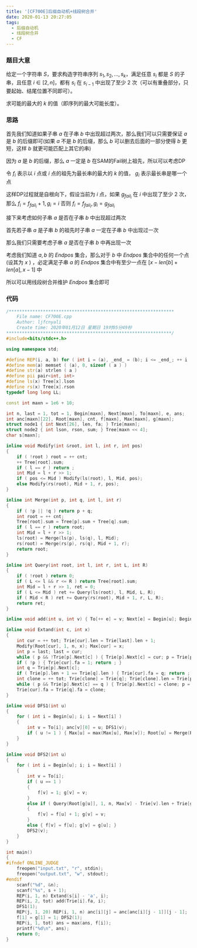 ```yaml
---
title: '[CF700E]后缀自动机+线段树合并'
date: 2020-01-13 20:27:05
tags:
  - 后缀自动机
  - 线段树合并
  - CF
---
```


### 题目大意

给定一个字符串 $S$，要求构造字符串序列 $s_1,s_2,\ldots,s_k$，满足任意 $s_i$ 都是 $S$ 的子串，且任意 $i\in[2,n]$，都有 $s_i$ 在 $s_{i-1}$ 中出现了至少 2 次（可以有重叠部分，只要起始、结尾位置不同即可）。

求可能的最大的 $k$ 的值（即序列的最大可能长度）。

### 思路

首先我们知道如果子串 $a$ 在子串 $b$ 中出现超过两次，那么我们可以只需要保证 $a$ 是 $b$ 的后缀即可(如果 $a$ 不是 $b$ 的后缀，那么 $b$ 可以删去后面的一部分使得 $b$ 更短，这样 $b$ 就更可能匹配上其它的串)

因为 $a$ 是 $b$ 的后缀，那么 $a$ 一定是 $b$ 在SAM的Fail树上祖先，所以可以考虑DP

令 $f_i$ 表示以 $i$ 点或 $i$ 点的祖先为最长串的最大的 $k$ 的值， $g_i$ 表示最长串是哪一个点

这样DP过程就是自根向下，假设当前为 $i$ 点，如果 $g_{fail_i}$ 在 $i$ 中出现了至少 2 次，那么 $f_i=f_{fail_i}+1,g_i=i$ 否则 $f_i=f_{fail_i},g_i=g_{fail_i}$

接下来考虑如何子串 $a$ 是否在子串 $b$ 中出现超过两次

首先若子串 $a$ 是子串 $b$ 的祖先时子串 $a$ 一定在子串 $b$ 中出现过一次

那么我们只需要考虑子串 $a$ 是否在子串 $b$ 中再出现一次

考虑我们知道 $a,b$ 的 $Endpos$ 集合，那么对于 $b$ 中 $Endpos$ 集合中的任何一个点(设其为 $x$ ) ，必定满足子串 $a$ 的 $Endpos$ 集合中有至少一点在 $[x-len[b]+len[a],x-1]$ 中

所以可以用线段树合并维护 $Endpos$ 集合即可

### 代码

```c++
/***************************************************************
	File name: CF700E.cpp
	Author: ljfcnyali
	Create time: 2020年01月12日 星期日 19时05分49秒
***************************************************************/
#include<bits/stdc++.h>

using namespace std;

#define REP(i, a, b) for ( int i = (a), _end_ = (b); i <= _end_; ++ i ) 
#define mem(a) memset ( (a), 0, sizeof ( a ) ) 
#define str(a) strlen ( a ) 
#define pii pair<int, int>
#define ls(x) Tree[x].lson
#define rs(x) Tree[x].rson
typedef long long LL;

const int maxn = 1e6 + 10;

int n, last = 1, tot = 1, Begin[maxn], Next[maxn], To[maxn], e, ans;
int anc[maxn][22], Root[maxn], cnt, f[maxn], Max[maxn], g[maxn];
struct node1 { int Next[26], len, fa; } Trie[maxn];
struct node2 { int lson, rson, sum; } Tree[maxn << 4];
char s[maxn];

inline void Modify(int &root, int l, int r, int pos)
{
    if ( !root ) root = ++ cnt;
    ++ Tree[root].sum;
    if ( l == r ) return ;
    int Mid = l + r >> 1;
    if ( pos <= Mid ) Modify(ls(root), l, Mid, pos);
    else Modify(rs(root), Mid + 1, r, pos);
}

inline int Merge(int p, int q, int l, int r)
{
    if ( !p || !q ) return p + q;
    int root = ++ cnt;
    Tree[root].sum = Tree[p].sum + Tree[q].sum;
    if ( l == r ) return root;
    int Mid = l + r >> 1;
    ls(root) = Merge(ls(p), ls(q), l, Mid);
    rs(root) = Merge(rs(p), rs(q), Mid + 1, r);
    return root;
}

inline int Query(int root, int l, int r, int L, int R)
{
    if ( !root ) return 0;
    if ( L <= l && r <= R ) return Tree[root].sum;
    int Mid = l + r >> 1, ret = 0;
    if ( L <= Mid ) ret += Query(ls(root), l, Mid, L, R);
    if ( Mid < R ) ret += Query(rs(root), Mid + 1, r, L, R);
    return ret;
}

inline void add(int u, int v) { To[++ e] = v; Next[e] = Begin[u]; Begin[u] = e; }

inline void Extand(int c, int x)
{
    int cur = ++ tot; Trie[cur].len = Trie[last].len + 1;
    Modify(Root[cur], 1, n, x); Max[cur] = x;
    int p = last; last = cur;
    while ( p && !Trie[p].Next[c] ) { Trie[p].Next[c] = cur; p = Trie[p].fa; }
    if ( !p ) { Trie[cur].fa = 1; return ; }
    int q = Trie[p].Next[c]; 
    if ( Trie[p].len + 1 == Trie[q].len ) { Trie[cur].fa = q; return ; }
    int clone = ++ tot; Trie[clone] = Trie[q]; Trie[clone].len = Trie[p].len + 1;
    while ( p && Trie[p].Next[c] == q ) { Trie[p].Next[c] = clone; p = Trie[p].fa; }
    Trie[cur].fa = Trie[q].fa = clone;
}

inline void DFS1(int u)
{
    for ( int i = Begin[u]; i; i = Next[i] )
    {
        int v = To[i]; anc[v][0] = u; DFS1(v); 
        if ( u != 1 ) { Max[u] = max(Max[u], Max[v]); Root[u] = Merge(Root[u], Root[v], 1, n); }
    }
}

inline void DFS2(int u)
{
    for ( int i = Begin[u]; i; i = Next[i] ) 
    {
        int v = To[i];
        if ( u == 1 ) 
        {
            f[v] = 1; g[v] = v;
        }
        else if ( Query(Root[g[u]], 1, n, Max[v] - Trie[v].len + Trie[g[u]].len, Max[v] - 1) )
        {
            f[v] = f[u] + 1; g[v] = v;
        }
        else { f[v] = f[u]; g[v] = g[u]; }
        DFS2(v);
    }
}

int main()
{
#ifndef ONLINE_JUDGE
    freopen("input.txt", "r", stdin);
    freopen("output.txt", "w", stdout);
#endif
    scanf("%d", &n);
    scanf("%s", s + 1);
    REP(i, 1, n) Extand(s[i] - 'a', i);
    REP(i, 2, tot) add(Trie[i].fa, i);
    DFS1(1);
    REP(j, 1, 20) REP(i, 1, n) anc[i][j] = anc[anc[i][j - 1]][j - 1];
    f[1] = g[1] = 1; DFS2(1);
    REP(i, 1, tot) ans = max(ans, f[i]);
    printf("%d\n", ans);
    return 0;
}

```

